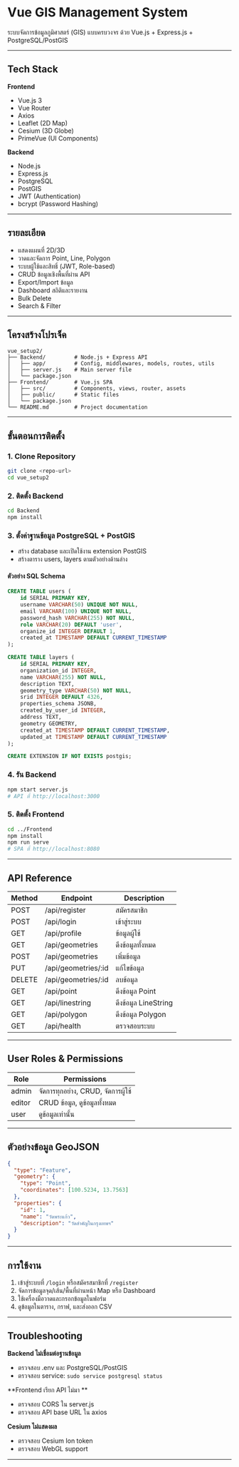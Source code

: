 # Vue GIS Management System

ระบบจัดการข้อมูลภูมิศาสตร์ (GIS) แบบครบวงจร ด้วย Vue.js + Express.js + PostgreSQL/PostGIS

---

##  Tech Stack 

**Frontend**
- Vue.js 3
- Vue Router
- Axios
- Leaflet (2D Map)
- Cesium (3D Globe)
- PrimeVue (UI Components)

**Backend**
- Node.js
- Express.js
- PostgreSQL
- PostGIS
- JWT (Authentication)
- bcrypt (Password Hashing)

---

##  รายละเอียด
- แสดงแผนที่ 2D/3D
- วาดและจัดการ Point, Line, Polygon
- ระบบผู้ใช้และสิทธิ์ (JWT, Role-based)
- CRUD ข้อมูลเชิงพื้นที่ผ่าน API
- Export/Import ข้อมูล
- Dashboard สถิติและรายงาน
- Bulk Delete
- Search & Filter

---

##  โครงสร้างโปรเจ็ค
```
vue_setup2/
├── Backend/         # Node.js + Express API
│   ├── app/         # Config, middlewares, models, routes, utils
│   ├── server.js    # Main server file
│   └── package.json
├── Frontend/        # Vue.js SPA
│   ├── src/         # Components, views, router, assets
│   ├── public/      # Static files
│   └── package.json
└── README.md        # Project documentation
```

---

##  ขั้นตอนการติดตั้ง

### 1. Clone Repository
```bash
git clone <repo-url>
cd vue_setup2
```

### 2. ติดตั้ง Backend
```bash
cd Backend
npm install
```

### 3. ตั้งค่าฐานข้อมูล PostgreSQL + PostGIS
- สร้าง database และเปิดใช้งาน extension PostGIS
- สร้างตาราง users, layers ตามตัวอย่างด้านล่าง

#### ตัวอย่าง SQL Schema
```sql
CREATE TABLE users (
    id SERIAL PRIMARY KEY,
    username VARCHAR(50) UNIQUE NOT NULL,
    email VARCHAR(100) UNIQUE NOT NULL,
    password_hash VARCHAR(255) NOT NULL,
    role VARCHAR(20) DEFAULT 'user',
    organize_id INTEGER DEFAULT 1,
    created_at TIMESTAMP DEFAULT CURRENT_TIMESTAMP
);

CREATE TABLE layers (
    id SERIAL PRIMARY KEY,
    organization_id INTEGER,
    name VARCHAR(255) NOT NULL,
    description TEXT,
    geometry_type VARCHAR(50) NOT NULL,
    srid INTEGER DEFAULT 4326,
    properties_schema JSONB,
    created_by_user_id INTEGER,
    address TEXT,
    geometry GEOMETRY,
    created_at TIMESTAMP DEFAULT CURRENT_TIMESTAMP,
    updated_at TIMESTAMP DEFAULT CURRENT_TIMESTAMP
);

CREATE EXTENSION IF NOT EXISTS postgis;
```

### 4. รัน Backend
```bash
npm start server.js 
# API ที่ http://localhost:3000
```

### 5. ติดตั้ง Frontend
```bash
cd ../Frontend
npm install
npm run serve
# SPA ที่ http://localhost:8080
```

---

##  API Reference

| Method | Endpoint | Description |
|--------|----------|-------------|
| POST   | /api/register      | สมัครสมาชิก         
| POST   | /api/login         | เข้าสู่ระบบ         
| GET    | /api/profile       | ข้อมูลผู้ใช้        
| GET    | /api/geometries    | ดึงข้อมูลทั้งหมด    
| POST   | /api/geometries    | เพิ่มข้อมูล        
| PUT    | /api/geometries/:id| แก้ไขข้อมูล         
| DELETE | /api/geometries/:id| ลบข้อมูล                   
| GET    | /api/point         | ดึงข้อมูล Point     
| GET    | /api/linestring    | ดึงข้อมูล LineString
| GET    | /api/polygon       | ดึงข้อมูล Polygon   
| GET    | /api/health        | ตรวจสอบระบบ         

---

##  User Roles & Permissions

| Role   | Permissions |
|--------|-------------|
| admin  | จัดการทุกอย่าง, CRUD, จัดการผู้ใช้ |
| editor | CRUD ข้อมูล, ดูข้อมูลทั้งหมด |
| user   | ดูข้อมูลเท่านั้น |

---

##  ตัวอย่างข้อมูล GeoJSON
```json
{
  "type": "Feature",
  "geometry": {
    "type": "Point",
    "coordinates": [100.5234, 13.7563]
  },
  "properties": {
    "id": 1,
    "name": "วัดพระแก้ว",
    "description": "วัดสำคัญในกรุงเทพฯ"
  }
}
```

---

##  การใช้งาน

1. เข้าสู่ระบบที่ `/login` หรือสมัครสมาชิกที่ `/register`
2. จัดการข้อมูลจุด/เส้น/พื้นที่ผ่านหน้า Map หรือ Dashboard
3. ใช้เครื่องมือวาดและกรอกข้อมูลในฟอร์ม
4. ดูข้อมูลในตาราง, กราฟ, และส่งออก CSV

---

##  Troubleshooting

**Backend ไม่เชื่อมต่อฐานข้อมูล**
- ตรวจสอบ .env และ PostgreSQL/PostGIS
- ตรวจสอบ service: `sudo service postgresql status`

**Frontend เรียก API ไม่มา **
- ตรวจสอบ CORS ใน server.js
- ตรวจสอบ API base URL ใน axios

**Cesium ไม่แสดงผล**
- ตรวจสอบ Cesium Ion token
- ตรวจสอบ WebGL support

---


